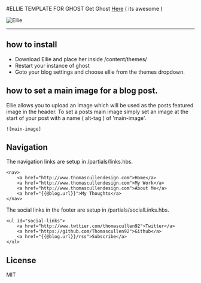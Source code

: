 #ELLIE TEMPLATE FOR GHOST
Get Ghost [Here](https://en.ghost.org) ( its awesome )

![Ellie](http://i39.tinypic.com/2dub0k6.png)

<hr>

## how to install
* Download Ellie and place her inside /content/themes/
* Restart your instance of ghost
* Goto your blog settings and choose ellie from the themes dropdown.

## how to set a main image for a blog post.

Ellie allows you to upload an image which will be used as the posts featured image in the header. To set a posts main image simply set an image at the start of your post with a name ( alt-tag ) of 'main-image'.

```
![main-image]
```

## Navigation
The navigation links are setup in /partials/links.hbs.

```
<nav>
	<a href="http://www.thomascullendesign.com">Home</a>
	<a href="http://www.thomascullendesign.com">My Work</a>
	<a href="http://www.thomascullendesign.com">About Me</a>
	<a href="{{@blog.url}}">My Thoughts</a>
</nav>
```

The social links in the footer are setup in /partials/socialLinks.hbs.

```
<ul id="social-links">
	<a href="http://www.twttier.com/thomascullen92">Twitter</a>
	<a href="https://github.com/Thomascullen92">Github</a>
	<a href="{{@blog.url}}/rss">Subscribe</a>
</ul>
```

## License
MIT
